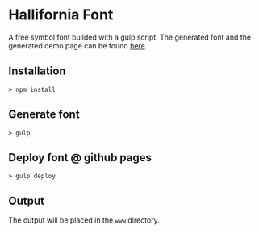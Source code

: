 # Hallifornia Font
A free symbol font builded with a gulp script. The generated font and the generated demo page can be found [here](http://www.hallifornia-font.com).

## Installation
`> npm install`

## Generate font
`> gulp`

## Deploy font @ github pages
`> gulp deploy`

## Output
The output will be placed in the `www` directory.
